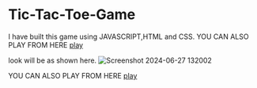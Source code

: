 # Tic-Tac-Toe-Game
I have built this game using JAVASCRIPT,HTML and CSS.
YOU CAN ALSO PLAY FROM HERE <a href="https://tictactoeashish.netlify.app/" target="__blank">play</a>

look will be as shown here.
![Screenshot 2024-06-27 132002](https://github.com/Ashishkumar667/Tic-Tac-Toe-Game/assets/172924901/a7b384aa-0d58-4827-8eb8-87b8202e7b3c)

YOU CAN ALSO PLAY FROM HERE <a href="https://tictactoeashish.netlify.app/">play</a>

